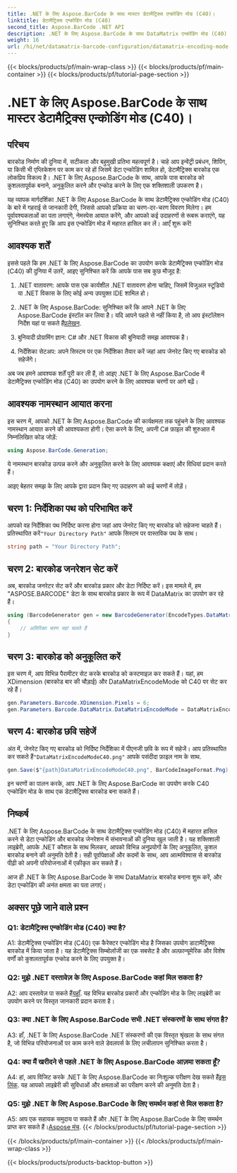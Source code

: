 ```yaml
---
title: .NET के लिए Aspose.BarCode के साथ मास्टर डेटामैट्रिक्स एन्कोडिंग मोड (C40)।
linktitle: डेटामैट्रिक्स एन्कोडिंग मोड (C40)
second_title: Aspose.BarCode .NET API
description: .NET के लिए Aspose.BarCode के साथ DataMatrix एन्कोडिंग मोड (C40) सीखें। कुशलतापूर्वक कस्टम बारकोड बनाएं। चरण-दर-चरण मार्गदर्शिका जानें.
weight: 16
url: /hi/net/datamatrix-barcode-configuration/datamatrix-encoding-mode-c40/
---
```


{{< blocks/products/pf/main-wrap-class >}}
{{< blocks/products/pf/main-container >}}
{{< blocks/products/pf/tutorial-page-section >}}

# .NET के लिए Aspose.BarCode के साथ मास्टर डेटामैट्रिक्स एन्कोडिंग मोड (C40)।

## परिचय

बारकोड निर्माण की दुनिया में, सटीकता और बहुमुखी प्रतिभा महत्वपूर्ण है। चाहे आप इन्वेंट्री प्रबंधन, शिपिंग, या किसी भी एप्लिकेशन पर काम कर रहे हों जिसमें डेटा एन्कोडिंग शामिल हो, डेटामैट्रिक्स बारकोड एक लोकप्रिय विकल्प है। .NET के लिए Aspose.BarCode के साथ, आपके पास बारकोड को कुशलतापूर्वक बनाने, अनुकूलित करने और एन्कोड करने के लिए एक शक्तिशाली उपकरण है।

यह व्यापक मार्गदर्शिका .NET के लिए Aspose.BarCode के साथ डेटामैट्रिक्स एन्कोडिंग मोड (C40) के बारे में गहराई से जानकारी देगी, जिससे आपको प्रक्रिया का चरण-दर-चरण विवरण मिलेगा। हम पूर्वावश्यकताओं का पता लगाएंगे, नेमस्पेस आयात करेंगे, और आपको कई उदाहरणों से रूबरू कराएंगे, यह सुनिश्चित करते हुए कि आप इस एन्कोडिंग मोड में महारत हासिल कर लें। आएँ शुरू करें!

## आवश्यक शर्तें

इससे पहले कि हम .NET के लिए Aspose.BarCode का उपयोग करके डेटामैट्रिक्स एन्कोडिंग मोड (C40) की दुनिया में उतरें, आइए सुनिश्चित करें कि आपके पास सब कुछ मौजूद है:

1. .NET वातावरण: आपके पास एक कार्यशील .NET वातावरण होना चाहिए, जिसमें विजुअल स्टूडियो या .NET विकास के लिए कोई अन्य उपयुक्त IDE शामिल हो।

2.  .NET के लिए Aspose.BarCode: सुनिश्चित करें कि आपने .NET के लिए Aspose.BarCode इंस्टॉल कर लिया है। यदि आपने पहले से नहीं किया है, तो आप इंस्टॉलेशन निर्देश यहां पा सकते हैं[प्रलेखन](https://reference.aspose.com/barcode/net/).

3. बुनियादी प्रोग्रामिंग ज्ञान: C# और .NET विकास की बुनियादी समझ आवश्यक है।

4. निर्देशिका सेटअप: अपने सिस्टम पर एक निर्देशिका तैयार करें जहां आप जेनरेट किए गए बारकोड को सहेजेंगे।

अब जब हमने आवश्यक शर्तें पूरी कर ली हैं, तो आइए .NET के लिए Aspose.BarCode में डेटामैट्रिक्स एन्कोडिंग मोड (C40) का उपयोग करने के लिए आवश्यक चरणों पर आगे बढ़ें।

## आवश्यक नामस्थान आयात करना

इस चरण में, आपको .NET के लिए Aspose.BarCode की कार्यक्षमता तक पहुंचने के लिए आवश्यक नामस्थान आयात करने की आवश्यकता होगी। ऐसा करने के लिए, अपनी C# फ़ाइल की शुरुआत में निम्नलिखित कोड जोड़ें:

```csharp
using Aspose.BarCode.Generation;
```

ये नामस्थान बारकोड उत्पन्न करने और अनुकूलित करने के लिए आवश्यक कक्षाएं और विधियां प्रदान करते हैं।

आइए बेहतर समझ के लिए आपके द्वारा प्रदान किए गए उदाहरण को कई चरणों में तोड़ें।

## चरण 1: निर्देशिका पथ को परिभाषित करें

 आपको वह निर्देशिका पथ निर्दिष्ट करना होगा जहां आप जेनरेट किए गए बारकोड को सहेजना चाहते हैं। प्रतिस्थापित करें`"Your Directory Path"` आपके सिस्टम पर वास्तविक पथ के साथ।

```csharp
string path = "Your Directory Path";
```

## चरण 2: बारकोड जनरेशन सेट करें

अब, बारकोड जनरेटर सेट करें और बारकोड प्रकार और डेटा निर्दिष्ट करें। इस मामले में, हम "ASPOSE.BARCODE" डेटा के साथ बारकोड प्रकार के रूप में DataMatrix का उपयोग कर रहे हैं।

```csharp
using (BarcodeGenerator gen = new BarcodeGenerator(EncodeTypes.DataMatrix, "ASPOSE.BARCODE"))
{
    // अतिरिक्त चरण यहां चलते हैं
}
```

## चरण 3: बारकोड को अनुकूलित करें

इस चरण में, आप विभिन्न पैरामीटर सेट करके बारकोड को कस्टमाइज़ कर सकते हैं। यहां, हम XDimension (बारकोड बार की चौड़ाई) और DataMatrixEncodeMode को C40 पर सेट कर रहे हैं।

```csharp
gen.Parameters.Barcode.XDimension.Pixels = 6;
gen.Parameters.Barcode.DataMatrix.DataMatrixEncodeMode = DataMatrixEncodeMode.C40;
```

## चरण 4: बारकोड छवि सहेजें

 अंत में, जेनरेट किए गए बारकोड को निर्दिष्ट निर्देशिका में पीएनजी छवि के रूप में सहेजें। आप प्रतिस्थापित कर सकते हैं`"DataMatrixEncodeModeC40.png"` आपके पसंदीदा फ़ाइल नाम के साथ.

```csharp
gen.Save($"{path}DataMatrixEncodeModeC40.png", BarCodeImageFormat.Png);
```

इन चरणों का पालन करके, आप .NET के लिए Aspose.BarCode का उपयोग करके C40 एन्कोडिंग मोड के साथ एक डेटामैट्रिक्स बारकोड बना सकते हैं।

## निष्कर्ष

.NET के लिए Aspose.BarCode के साथ डेटामैट्रिक्स एन्कोडिंग मोड (C40) में महारत हासिल करने से डेटा एन्कोडिंग और बारकोड जेनरेशन में संभावनाओं की दुनिया खुल जाती है। यह शक्तिशाली लाइब्रेरी, आपके .NET कौशल के साथ मिलकर, आपको विभिन्न अनुप्रयोगों के लिए अनुकूलित, कुशल बारकोड बनाने की अनुमति देती है। सही पूर्वापेक्षाओं और कदमों के साथ, आप आत्मविश्वास से बारकोड पीढ़ी को अपनी परियोजनाओं में एकीकृत कर सकते हैं।

आज ही .NET के लिए Aspose.BarCode के साथ DataMatrix बारकोड बनाना शुरू करें, और डेटा एन्कोडिंग की अनंत क्षमता का पता लगाएं।

## अक्सर पूछे जाने वाले प्रश्न

### Q1: डेटामैट्रिक्स एन्कोडिंग मोड (C40) क्या है?

A1: डेटामैट्रिक्स एन्कोडिंग मोड (C40) एक कैरेक्टर एन्कोडिंग मोड है जिसका उपयोग डाटामैट्रिक्स बारकोड में किया जाता है। यह डेटामैट्रिक्स सिम्बोलॉजी का एक सबसेट है और अल्फ़ान्यूमेरिक और विशेष वर्णों को कुशलतापूर्वक एन्कोड करने के लिए उपयुक्त है।

### Q2: मुझे .NET दस्तावेज़ के लिए Aspose.BarCode कहां मिल सकता है?

 A2: आप दस्तावेज़ पा सकते हैं[यहाँ](https://reference.aspose.com/barcode/net/). यह विभिन्न बारकोड प्रकारों और एन्कोडिंग मोड के लिए लाइब्रेरी का उपयोग करने पर विस्तृत जानकारी प्रदान करता है।

### Q3: क्या .NET के लिए Aspose.BarCode सभी .NET संस्करणों के साथ संगत है?

A3: हाँ, .NET के लिए Aspose.BarCode .NET संस्करणों की एक विस्तृत श्रृंखला के साथ संगत है, जो विभिन्न परियोजनाओं पर काम करने वाले डेवलपर्स के लिए लचीलापन सुनिश्चित करता है।

### Q4: क्या मैं खरीदने से पहले .NET के लिए Aspose.BarCode आज़मा सकता हूँ?

 A4: हां, आप विजिट करके .NET के लिए Aspose.BarCode का निःशुल्क परीक्षण देख सकते हैं[इस लिंक](https://releases.aspose.com/). यह आपको लाइब्रेरी की सुविधाओं और क्षमताओं का परीक्षण करने की अनुमति देता है।

### Q5: मुझे .NET के लिए Aspose.BarCode के लिए समर्थन कहां से मिल सकता है?

A5: आप एक सहायक समुदाय पा सकते हैं और .NET के लिए Aspose.BarCode के लिए समर्थन प्राप्त कर सकते हैं।[Aspose मंच](https://forum.aspose.com/c/barcode/13).
{{< /blocks/products/pf/tutorial-page-section >}}

{{< /blocks/products/pf/main-container >}}
{{< /blocks/products/pf/main-wrap-class >}}

{{< blocks/products/products-backtop-button >}}
